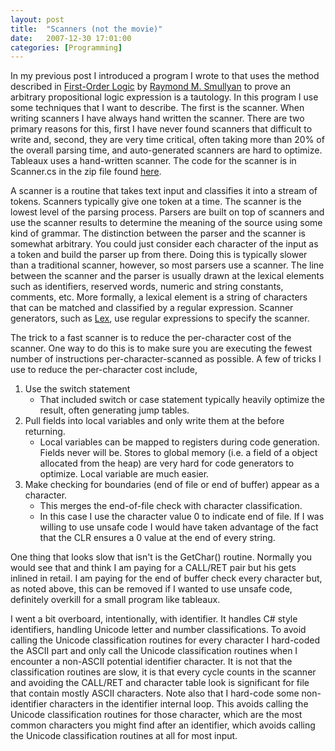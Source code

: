 ```yaml
---
layout: post
title:  "Scanners (not the movie)"
date:   2007-12-30 17:01:00
categories: [Programming]
---
```

<div class="text"><p>In my previous post I introduced a program I wrote to that uses the method
described in
<a href="http://www.amazon.com/First-Order-Logic-Raymond-M-Smullyan/dp/0486683702/ref=sr_11_1/102-8843584-4849732?ie=UTF8&amp;qid=1192783059&amp;sr=11-1">First-Order Logic</a> by
<a href="http://en.wikipedia.org/wiki/Raymond_Smullyan">Raymond M. Smullyan</a>
to prove an arbitrary propositional logic expression is a tautology. In this
program I use some techniques that I want to describe. The first is the scanner.
When writing scanners I have always hand written the scanner. There are two
primary reasons for this, first I have never found scanners that difficult to
write and, second, they are very time critical, often taking more than 20% of
the overall parsing time, and auto-generated scanners are hard to optimize.
Tableaux uses a hand-written scanner. The code for the scanner is in Scanner.cs
in the zip file found
<a href="files/Tableaux.zip">here</a>.</p>
<p>A scanner is a routine that takes text input and classifies it into a stream
of tokens. Scanners typically give one token at a time. The scanner is the lowest level of the parsing process. Parsers
are built on top of scanners and use the scanner results to determine the
meaning of the source using some kind of grammar. The distinction between the
parser and the scanner is somewhat arbitrary. You could just consider each
character of the input as a token and build the parser up from there. Doing this
is typically slower than a traditional scanner, however, so most parsers use a
scanner. The line between the scanner and the parser is usually drawn at the
lexical elements such as identifiers, reserved words, numeric and string
constants, comments, etc. More formally, a lexical element is a string of
characters that can be matched and classified by a regular expression. Scanner
generators, such as <a href="http://en.wikipedia.org/wiki/Lex_programming_tool">
Lex</a>, use regular expressions to specify the scanner.</p>
<p>The trick to a fast scanner is to reduce the per-character cost of the
scanner. One way to do this is to make sure you are executing the fewest number of instructions
per-character-scanned as possible. A few of tricks I use to reduce the
per-character cost include,</p>
<ol>
	<li>Use the switch statement<ul>
		<li>That included switch or case statement typically heavily optimize
		the result, often generating jump tables.</li>
	</ul>
	</li>
	<li>Pull fields into local variables and only write them at the before
	returning.<ul>
		<li>Local variables can be mapped to registers during code generation.
		Fields never will be. Stores to global memory (i.e. a field of a object
		allocated from the heap) are very hard for code generators to optimize.
		Local variable are much easier.</li>
	</ul>
	</li>
	<li>Make checking for boundaries (end of file or end of buffer) appear as a
	character.<ul>
		<li>This merges the end-of-file check with character classification.</li>
		<li>In this case I use the character value 0 to indicate end of file. If
		I was willing to use unsafe code I would have taken advantage of the
		fact that the CLR ensures a 0 value at the end of every string.</li>
	</ul>
	</li>
</ol>
<p>One thing that looks slow that isn't is the GetChar() routine. Normally you
would see that and think I am paying for a CALL/RET pair but his gets inlined in
retail. I am paying for the end of buffer check every character but, as noted
above, this can be removed if I wanted to use unsafe code, definitely overkill
for a small program like tableaux.</p>
<p>I went a bit overboard, intentionally, with identifier. It handles C# style
identifiers, handling Unicode letter and number classifications. To avoid
calling the Unicode classification routines for every character I hard-coded the
ASCII part and only call the Unicode classification routines when I encounter a
non-ASCII potential identifier character. It is not that the classification
routines are slow, it is that every cycle counts in the scanner and avoiding the
CALL/RET and character table look is significant for file that contain mostly
ASCII characters. Note also that I hard-code some non-identifier characters in
the identifier internal loop. This avoids calling the Unicode classification
routines for those character, which are the most common characters you might
find after an identifier, which avoids calling the Unicode classification routines
at all for most input.</p>
</div>
